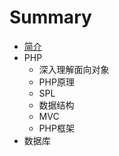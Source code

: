 # Summary

* [简介](README.md)
* PHP
   * 深入理解面向对象
   * PHP原理
   * SPL
   * 数据结构
   * MVC
   * PHP框架
* 数据库

